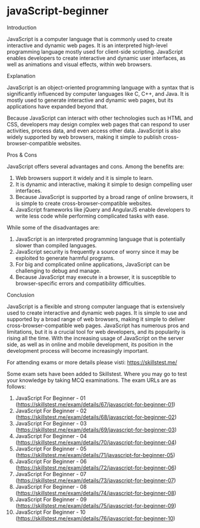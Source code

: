 # javaScript-beginner
Introduction

JavaScript is a computer language that is commonly used to create interactive and dynamic web pages. It is an interpreted high-level programming language mostly used for client-side scripting. JavaScript enables developers to create interactive and dynamic user interfaces, as well as animations and visual effects, within web browsers.

Explanation

JavaScript is an object-oriented programming language with a syntax that is significantly influenced by computer languages like C, C++, and Java. It is mostly used to generate interactive and dynamic web pages, but its applications have expanded beyond that.

Because JavaScript can interact with other technologies such as HTML and CSS, developers may design complex web pages that can respond to user activities, process data, and even access other data. JavaScript is also widely supported by web browsers, making it simple to publish cross-browser-compatible websites.

Pros & Cons

JavaScript offers several advantages and cons. Among the benefits are:
1. Web browsers support it widely and it is simple to learn.
2. It is dynamic and interactive, making it simple to design compelling user interfaces.
3. Because JavaScript is supported by a broad range of online browsers, it is simple to create cross-browser-compatible websites.
4. JavaScript frameworks like jQuery and AngularJS enable developers to write less code while performing complicated tasks with ease.

While some of the disadvantages are:
1. JavaScript is an interpreted programming language that is potentially slower than compiled languages.
2. JavaScript security is frequently a source of worry since it may be exploited to generate harmful programs.
3. For big and complicated online applications, JavaScript can be challenging to debug and manage.
4. Because JavaScript may execute in a browser, it is susceptible to browser-specific errors and compatibility difficulties.

Conclusion

JavaScript is a flexible and strong computer language that is extensively used to create interactive and dynamic web pages. It is simple to use and supported by a broad range of web browsers, making it simple to deliver cross-browser-compatible web pages. JavaScript has numerous pros and limitations, but it is a crucial tool for web developers, and its popularity is rising all the time. With the increasing usage of JavaScript on the server side, as well as in online and mobile development, its position in the development process will become increasingly important.

For attending exams or more details please visti: https://skillstest.me/

Some exam sets have been added to Skillstest. Where you may go to test your knowledge by taking MCQ examinations. The exam URLs are as follows:

01) JavaScript For Beginner - 01 (https://skillstest.me/exam/details/67/javascript-for-beginner-01)
02) JavaScript For Beginner - 02 (https://skillstest.me/exam/details/68/javascript-for-beginner-02)
03) JavaScript For Beginner - 03 (https://skillstest.me/exam/details/69/javascript-for-beginner-03)
04) JavaScript For Beginner - 04 (https://skillstest.me/exam/details/70/javascript-for-beginner-04)
05) JavaScript For Beginner - 05 (https://skillstest.me/exam/details/71/javascript-for-beginner-05)
06) JavaScript For Beginner - 06 (https://skillstest.me/exam/details/72/javascript-for-beginner-06)
07) JavaScript For Beginner - 07 (https://skillstest.me/exam/details/73/javascript-for-beginner-07)
08) JavaScript For Beginner - 08 (https://skillstest.me/exam/details/74/javascript-for-beginner-08)
09) JavaScript For Beginner - 09 (https://skillstest.me/exam/details/75/javascript-for-beginner-09)
10) JavaScript For Beginner - 10 (https://skillstest.me/exam/details/76/javascript-for-beginner-10)
